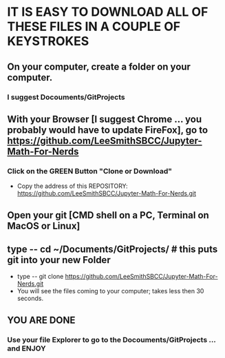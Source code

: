 # IT IS EASY TO DOWNLOAD ALL OF THESE FILES IN A COUPLE OF KEYSTROKES
## On your computer, create a folder on your computer.
### I suggest Docouments/GitProjects
## With your Browser [I suggest Chrome ... you probably would have to update FireFox], go to https://github.com/LeeSmithSBCC/Jupyter-Math-For-Nerds
### Click on the GREEN Button "Clone or Download"
 - Copy the address of this REPOSITORY:  https://github.com/LeeSmithSBCC/Jupyter-Math-For-Nerds.git
## Open your git [CMD shell on a PC, Terminal on MacOS or Linux]
## type -- cd ~/Documents/GitProjects/ # this puts git into your new Folder
 - type -- git clone https://github.com/LeeSmithSBCC/Jupyter-Math-For-Nerds.git
  - You will see the files coming to your computer; takes less then 30 seconds.
## YOU ARE DONE
### Use your file Explorer to go to the Docouments/GitProjects ... and ENJOY
